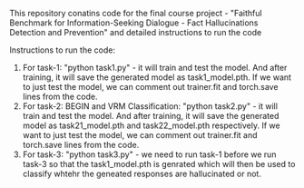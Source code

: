 This repository conatins code for the final course project - "Faithful Benchmark for Information-Seeking Dialogue - Fact Hallucinations Detection and Prevention" and detailed instructions to run the code 

Instructions to run the code:
1) For task-1: "python task1.py" - it will train and test the model. And after training, it will save the generated model as task1_model.pth. If we want to just test the model, we can comment out trainer.fit and torch.save lines from the code.
2) For task-2: BEGIN and VRM Classification: "python task2.py" - it will train and test the model. And after training, it will save the generated model as task21_model.pth and task22_model.pth respectively. If we want to just test the model, we can comment out trainer.fit and torch.save lines from the code.
3) For task-3: "python task3.py" - we need to run task-1 before we run task-3 so that the task1_model.pth is genrated which will then be used to classify whtehr the geneated responses are hallucinated or not.
